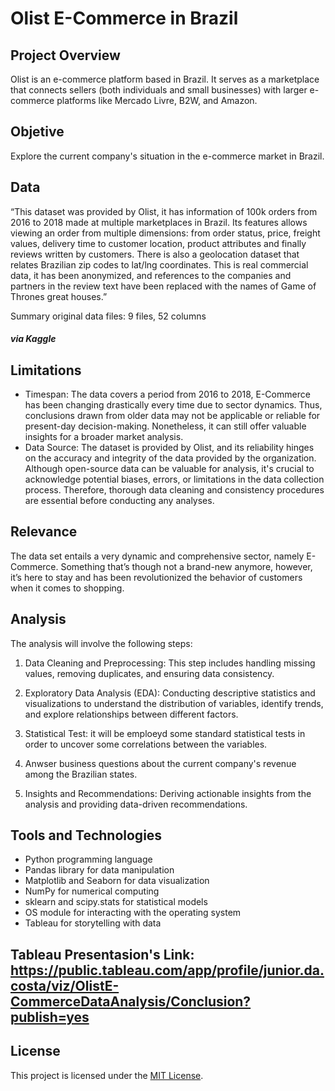# Olist E-Commerce in Brazil 

## Project Overview
Olist is an e-commerce platform based in Brazil. It serves as a marketplace that connects sellers (both individuals and small businesses) with larger e-commerce platforms like Mercado Livre, B2W, and Amazon.

## Objetive
Explore the current company's situation in the e-commerce market in Brazil. 

## Data
“This dataset was provided by Olist, it has information of 100k orders from 2016 to 2018 made at multiple marketplaces in Brazil. Its features allows viewing an order from multiple dimensions: from order status, price, freight values, delivery time to customer location, product attributes and finally reviews written by customers. There is also a geolocation dataset that relates Brazilian zip codes to lat/lng coordinates. 
This is real commercial data, it has been anonymized, and references to the companies and partners in the review text have been replaced with the names of Game of Thrones great houses.”

Summary original data files: 9 files, 52 columns
##### via Kaggle

## Limitations
- Timespan:  The data covers a period from 2016 to 2018, E-Commerce has been changing drastically every time due to sector dynamics. Thus, conclusions drawn from older data may not be applicable or reliable for present-day decision-making. Nonetheless, it can still offer valuable insights for a broader market analysis.
- Data Source: The dataset is provided by Olist, and its reliability hinges on the accuracy and integrity of the data provided by the organization. Although open-source data can be valuable for analysis, it's crucial to acknowledge potential biases, errors, or limitations in the data collection process. Therefore, thorough data cleaning and consistency procedures are essential before conducting any analyses.

## Relevance
The data set entails a very dynamic and comprehensive sector, namely E-Commerce. Something that’s though not a brand-new anymore, however, it’s here to stay and  has been revolutionized the behavior of customers when it comes to shopping. 

## Analysis

The analysis will involve the following steps:

1. Data Cleaning and Preprocessing: This step includes handling missing values, removing duplicates, and ensuring data consistency.
2. Exploratory Data Analysis (EDA): Conducting descriptive statistics and visualizations to understand the distribution of variables, identify trends, and explore relationships between different factors.

3. Statistical Test: it will be emploeyd some standard statistical tests in order to uncover some correlations between the variables.

4. Anwser business questions about the current company's revenue among the Brazilian states.

5. Insights and Recommendations: Deriving actionable insights from the analysis and providing data-driven recommendations.

## Tools and Technologies

- Python programming language
- Pandas library for data manipulation
- Matplotlib and Seaborn for data visualization
- NumPy for numerical computing
- sklearn and scipy.stats for statistical models
- OS module for interacting with the operating system
- Tableau for storytelling with data
## Tableau Presentasion's Link: https://public.tableau.com/app/profile/junior.da.costa/viz/OlistE-CommerceDataAnalysis/Conclusion?publish=yes
## License

This project is licensed under the [MIT License](LICENSE).
